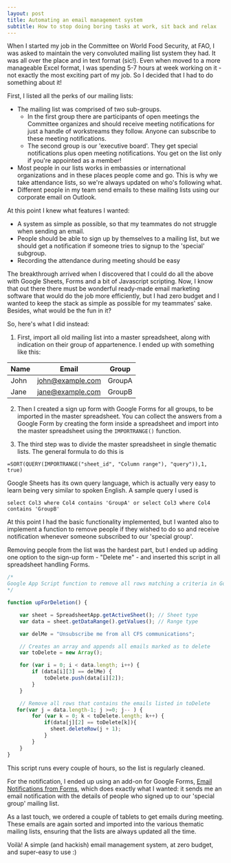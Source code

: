 ```yaml
---
layout: post
title: Automating an email management system
subtitle: How to stop doing boring tasks at work, sit back and relax
---
```


When I started my job in the Committee on World Food Security, at FAO, I was asked to maintain the very convoluted mailing list system they had. It was all over the place and in text format (sic!). Even when moved to a more manageable Excel format, I was spending 5-7 hours at week working on it - not exactly the most exciting part of my job. So I decided that I had to do something about it!

First, I listed all the perks of our mailing lists:

* The mailing list was comprised of two sub-groups. 
    * In the first group there are participants of open meetings the Committee organizes and should receive meeting notifications for just a handle of workstreams they follow. Anyone can subscribe to these meeting notifications. 
    *  The second group is our 'executive board'. They get special notifications plus open meeting notifications. You get on the list only if you're appointed as a member!
* Most people in our lists works in embassies or international organizations and in these places people come and go. This is why we take attendance lists, so we're always updated on who's following what.
* Different people in my team send emails to these mailing lists using our corporate email on Outlook.

At this point I knew what features I wanted:
* A system as simple as possible, so that my teammates do not struggle when sending an email.
* People should be able to sign up by themselves to a mailing list, but we should get a notification if someone tries to signup to the 'special' subgroup.
* Recording the attendance during meeting should be easy

The breakthrough arrived when I discovered that I could do all the above with Google Sheets, Forms and a bit of Javascript scripting. Now, I know that out there there must be wonderful ready-made email marketing software that would do the job more efficiently, but I had zero budget and I wanted to keep the stack as simple as possible for my teammates' sake. Besides, what would be the fun in it?

So, here's what I did instead: 
1) First, import all old mailing list into a master spreadsheet, along with indication on their group of appartenence. I ended up with something like this:

| Name  | Email             | Group  |
|-------|-------------------|--------|
| John  | john@example.com  | GroupA |
| Jane  | jane@example.com  | GroupB |

2) Then I created a sign up form with Google Forms for all groups, to be imported in the master spreadsheet. You can collect the answers from a Google Form by creating the form inside a spreadsheet and import into the master spreadsheet using the ```IMPORTRANGE()``` function.

3) The third step was to divide the master spreadsheet in single thematic lists. The general formula to do this is 
```
=SORT(QUERY(IMPORTRANGE("sheet_id", "Column range"), "query")),1, true)
```

Google Sheets has its own query language, which is actually very easy to learn being very similar to spoken English. A sample query I used is 
```
select Col3 where Col4 contains 'GroupA' or select Col3 where Col4 contains 'GroupB' 
```

At this point I had the basic functionality implemented, but I wanted also to implement a function to remove people if they wished to do so and receive notification whenever someone subscribed to our 'special group'.

Removing people from the list was the hardest part, but I ended up adding one option to the sign-up form - "Delete me" - and inserted this script in all spreadsheet handling Forms.

```javascript 
/*
Google App Script function to remove all rows matching a criteria in Google Sheets with Google Apps Script
*/

function upForDeletion() {

    var sheet = SpreadsheetApp.getActiveSheet(); // Sheet type
    var data = sheet.getDataRange().getValues(); // Range type

    var delMe = "Unsubscribe me from all CFS communications";

    // Creates an array and appends all emails marked as to delete
    var toDelete = new Array();

    for (var i = 0; i < data.length; i++) {
        if (data[i][3] == delMe) {
            toDelete.push(data[i][2]);
        }
    }

    // Remove all rows that contains the emails listed in toDelete
   for(var j = data.length-1; j >=0; j-- ) {
        for (var k = 0; k < toDelete.length; k++) {
            if(data[j][2] == toDelete[k]){
              sheet.deleteRow(j + 1);
            } 
        }
    }
}
```

This script runs every couple of hours, so the list is regularly cleaned. 

For the notification, I ended up using an add-on for Google Forms, [Email Notifications from Forms](https://chrome.google.com/webstore/detail/email-notifications-for-f/acknfdkglemcidajjmehljifccmflhkm?hl=en), which does exactly what I wanted: it sends me an email notification with the details of people who signed up to our 'special group' mailing list.

As a last touch, we ordered a couple of tablets to get emails during meeting. These emails are again sorted and imported into the various thematic mailing lists, ensuring that the lists are always updated all the time. 

Voilà! A simple (and hackish) email management system, at zero budget, and super-easy to use :) 